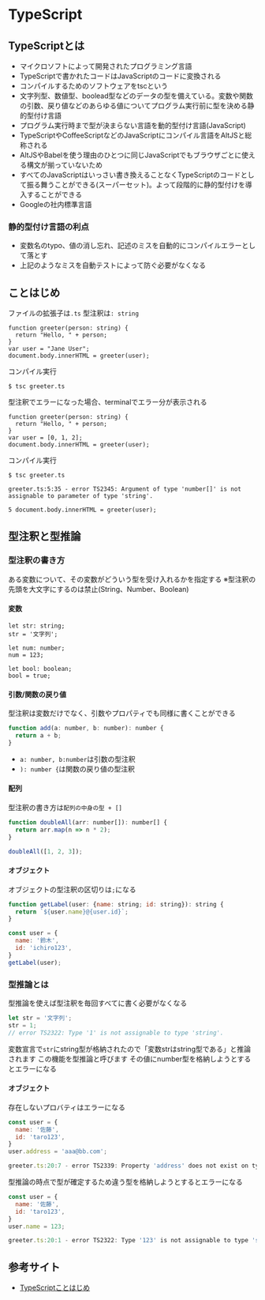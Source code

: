 # TypeScript

## TypeScriptとは

- マイクロソフトによって開発されたプログラミング言語
- TypeScriptで書かれたコードはJavaScriptのコードに変換される
- コンパイルするためのソフトウェアをtscという
- 文字列型、数値型、boolead型などのデータの型を備えている。変数や関数の引数、戻り値などのあらゆる値についてプログラム実行前に型を決める静的型付け言語
- プログラム実行時まで型が決まらない言語を動的型付け言語(JavaScript)
- TypeScriptやCoffeeScriptなどのJavaScriptにコンパイル言語をAltJSと総称される
- AltJSやBabelを使う理由のひとつに同じJavaScriptでもブラウザごとに使える構文が揃っていないため
- すべてのJavaScriptはいっさい書き換えることなくTypeScriptのコードとして振る舞うことができる(スーパーセット)。よって段階的に静的型付けを導入することができる
- Googleの社内標準言語

### 静的型付け言語の利点

- 変数名のtypo、値の消し忘れ、記述のミスを自動的にコンパイルエラーとして落とす
- 上記のようなミスを自動テストによって防ぐ必要がなくなる

## ことはじめ

ファイルの拡張子は```.ts```
型注釈は```: string```

``` javascript: greeter.ts
function greeter(person: string) {
  return "Hello, " + person;
}
var user = "Jane User";
document.body.innerHTML = greeter(user);
```

コンパイル実行

``` terminal:command
$ tsc greeter.ts
```

型注釈でエラーになった場合、terminalでエラー分が表示される

``` javascript: greeter.ts
function greeter(person: string) {
  return "Hello, " + person;
}
var user = [0, 1, 2];
document.body.innerHTML = greeter(user);
```

コンパイル実行

``` terminal:command
$ tsc greeter.ts

greeter.ts:5:35 - error TS2345: Argument of type 'number[]' is not assignable to parameter of type 'string'.

5 document.body.innerHTML = greeter(user);
```

## 型注釈と型推論

### 型注釈の書き方

ある変数について、その変数がどういう型を受け入れるかを指定する
※型注釈の先頭を大文字にするのは禁止(String、Number、Boolean)

#### 変数

```
let str: string;
str = '文字列';

let num: number;
num = 123;

let bool: boolean;
bool = true;
```

#### 引数/関数の戻り値

型注釈は変数だけでなく、引数やプロパティでも同様に書くことができる


``` javascript
function add(a: number, b: number): number {
  return a + b;
}
```

- ```a: number, b:number```は引数の型注釈
- ```): number {```は関数の戻り値の型注釈

#### 配列

型注釈の書き方は```配列の中身の型 + []```

``` javascript
function doubleAll(arr: number[]): number[] {
  return arr.map(n => n * 2);
}

doubleAll([1, 2, 3]);
```

#### オブジェクト

オブジェクトの型注釈の区切りは```;```になる

``` javascript
function getLabel(user: {name: string; id: string}): string {
  return `${user.name}@{user.id}`;
}

const user = {
  name: '鈴木',
  id: 'ichiro123',
}
getLabel(user);
```


### 型推論とは

型推論を使えば型注釈を毎回すべてに書く必要がなくなる

``` javascript
let str = '文字列';
str = 1;
// error TS2322: Type '1' is not assignable to type 'string'.
```

変数宣言で```str```にstring型が格納されたので「変数strはstring型である」と推論されます
この機能を型推論と呼びます
その値にnumber型を格納しようとするとエラーになる

#### オブジェクト

存在しないプロバティはエラーになる

``` javascript
const user = {
  name: '佐藤',
  id: 'taro123',
}
user.address = 'aaa@bb.com';

greeter.ts:20:7 - error TS2339: Property 'address' does not exist on type '{ name: string; id: string; }'.
```

型推論の時点で型が確定するため違う型を格納しようとするとエラーになる

``` javascript
const user = {
  name: '佐藤',
  id: 'taro123',
}
user.name = 123;

greeter.ts:20:1 - error TS2322: Type '123' is not assignable to type 'string'.
```


## 参考サイト

- [TypeScriptことはじめ](https://app.codegrid.net/series/2017-typescript)
